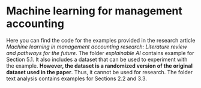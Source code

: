 # Machine learning for management accounting
Here you can find the code for the examples provided in the research article *Machine learning in management accounting research: Literature review and pathways for the future*. The folder *explainable AI* contains example for Section 5.1. It also includes a dataset that can be used to experiment with the example. **However, the dataset is a randomized version of the original dataset used in the paper**. Thus, it cannot be used for research. The folder text analysis contains examples for Sections 2.2 and 3.3.
